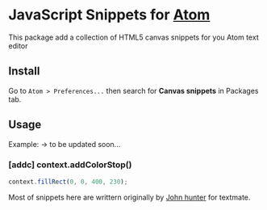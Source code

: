 # JavaScript Snippets for [Atom](http://atom.io)

This package add a collection of HTML5 canvas snippets for you Atom text editor  

## Install

Go to `Atom > Preferences...` then search for **Canvas snippets** in Packages tab.

## Usage

Example:
-> to be updated soon...

### [addc] context.addColorStop()

```javascript
context.fillRect(0, 0, 400, 230);
```

Most of snippets here are writtern originally by [John hunter](https://github.com/johnhunter/JavaScriptCanvas.tmbundle) for textmate.
